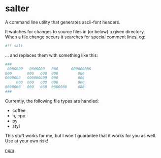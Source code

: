 # salter

A command line utility that generates ascii-font headers. 

It watches for changes to source files in (or below) a given directory.  
When a file change occurs it searches for special comment lines, eg:

```coffee
#!! salt
```
... and replaces them with something like this:

```coffee
###
 0000000   0000000   000      000000000
000       000   000  000         000   
0000000   000000000  000         000   
     000  000   000  000         000   
0000000   000   000  0000000     000   
###
```

Currently, the following file types are handled:

- coffee
- h, cpp
- py
- styl

This stuff works for me, but I won't guarantee that it works for you as well. 
Use at your own risk!

[npm](https://www.npmjs.com/package/salter)
